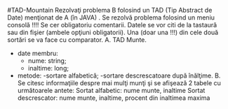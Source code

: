 #TAD-Mountain
Rezolvaţi problema B folosind un TAD (Tip Abstract de Date)
menţionat de A (în JAVA) . Se rezolvă problema folosind un meniu 
consolă !!!! Se cer obligatoriu comentarii. Datele se vor citi de la 
tastaură sau din fişier (ambele opţiuni obligatorii). Una (doar una !!!) 
din cele două sortări se va face cu comparator.
A. TAD Munte. 
 - date membru:
 	- nume: string;
 	- inaltime: long;
 - metode: 
 	-sortare alfabetică;
 	-sortare descrescatoare după înălţime.
B. Se citesc informaţiile despre mai mulţi munţi şi se afişează 2 tabele cu următoarele antete:
Sortat alfabetic: nume munte, inaltime
Sortat descrescator: nume munte, inaltime, procent din inaltimea maxima
